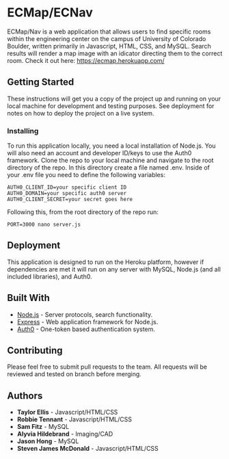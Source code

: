 # ECMap/ECNav

ECMap/Nav is a web application that allows users to find specific rooms within the engineering center on the campus of University of Colorado Boulder, written primarily in Javascript, HTML, CSS, and MySQL.  Search results will render a map image with an idicator directing them to the correct room. Check it out here: https://ecmap.herokuapp.com/

## Getting Started

These instructions will get you a copy of the project up and running on your local machine for development and testing purposes. See deployment for notes on how to deploy the project on a live system.

### Installing

To run this application locally, you need a local installation of Node.js.  You will also need an account and developer ID/keys to use the Auth0 framework.  Clone the repo to your local machine and navigate to the root directory of the repo.  In this directory create a file named .env.  Inside of your .env file you need to define the following variables:

```
AUTH0_CLIENT_ID=your specific client ID
AUTH0_DOMAIN=your specific auth0 server
AUTH0_CLIENT_SECRET=your secret goes here
```

Following this, from the root directory of the repo run:

```
PORT=3000 nano server.js
```

## Deployment

This application is designed to run on the Heroku platform, however if dependencies are met it will run on any server with MySQL, Node.js (and all included libraries), and Auth0.

## Built With

* [Node.js](http://www.nodejs.org/) - Server protocols, search functionality.
* [Express](https://www.expressjs.com/) - Web application framework for Node.js.
* [Auth0](https://www.auth0.com/) - One-token based authentication system.

## Contributing

Please feel free to submit pull requests to the team.  All requests will be reviewed and tested on branch before merging.

## Authors

* **Taylor Ellis** - Javascript/HTML/CSS
* **Robbie Tennant** - Javascript/HTML/CSS
* **Sam Fitz** - MySQL
* **Alyvia Hildebrand** - Imaging/CAD
* **Jason Hong** - MySQL
* **Steven James McDonald** - Javascript/HTML/CSS



